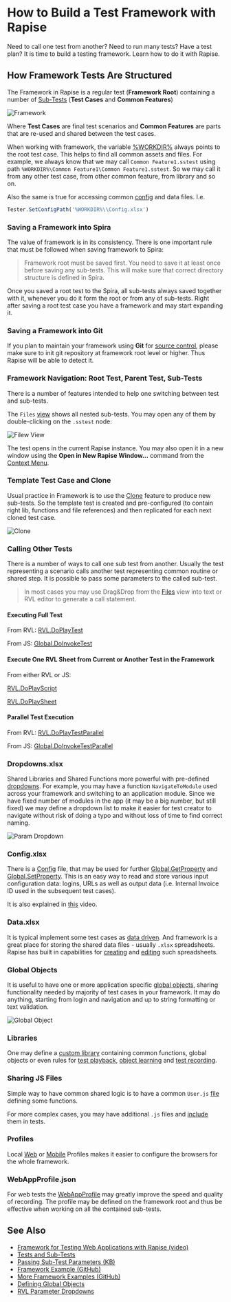 # How to Build a Test Framework with Rapise

Need to call one test from another? Need to run many tests? Have a test plan? It is time to build a testing framework. Learn how to do it with Rapise.

## How Framework Tests Are Structured

The Framework in Rapise is a regular test (**Framework Root**) containing a number of [Sub-Tests](../Guide/tests_and_sub_tests.md) (**Test Cases** and **Common Features**)

![Framework](../Guide/img/framework_overview.png)

Where **Test Cases** are final test scenarios and **Common Features** are parts that are re-used and shared between the test cases.

When working with framework, the variable [%WORKDIR%](../Guide/tests_and_sub_tests.md#workdir-and-frameworks) always points to the root test case. This helps to find all common assets and files. For example, we always know that we may call `Common Feature1.sstest` using path `%WORKDIR%\Common Feature1\Common Feature1.sstest`. So we may call it from any other test case, from other common feature, from library and so on.

Also the same is true for accessing common [config](../Libraries/Global.md#SetConfigPath) and data files. I.e.

```javascript
Tester.SetConfigPath('%WORKDIR%\\Config.xlsx')
```

### Saving a Framework into Spira

The value of framework is in its consistency. There is one important rule that must be followed when saving framework to Spira:

> Framework root must be saved first. You need to save it at least once before saving any sub-tests. This will make sure that correct directory structure is defined in Spira.

Once you saved a root test to the Spira, all sub-tests always saved together with it, whenever you do it form the root or from any of sub-tests. Right after saving a root test case you have a framework and may start expanding it.

### Saving a Framework into Git

If you plan to maintain your framework using **Git** for [source control](../Guide/git_integration.md), please make sure to init git repository at framework root level or higher. Thus Rapise will be able to detect it.

### Framework Navigation: Root Test, Parent Test, Sub-Tests

There is a number of features intended to help one switching between test and sub-tests.

The `Files` [view](../Guide/test_files_dialog.md) shows all nested sub-tests. You may open any of them by double-clicking on the `.sstest` node:

![Filew View](../Guide/img/framework_filesview.png)

The test opens in the current Rapise instance. You may also open it in a new window using the **Open in New Rapise Window...** command from the  [Context Menu](../Guide/tests_and_sub_tests.md#sub-test-context-menu).

### Template Test Case and Clone

Usual practice in Framework is to use the [Clone](../Guide/tests_and_sub_tests.md#sub-test-context-menu) feature to produce new sub-tests. So the template test is created and pre-configured (to contain right lib, functions and file references) and then replicated for each next cloned test case.

![Clone](../Guide/img/framework_template_clone.png)

### Calling Other Tests

There is a number of ways to call one sub test from another. Usually the test representing a scenario calls another test representing common routine or shared step. It is possible to pass some parameters to the called sub-test.

> In most cases you may use Drag&Drop from the [Files](../Guide/test_files_dialog.md) view into text or RVL editor to generate a call statement.

#### Executing Full Test

From RVL:
[RVL.DoPlayTest](../Libraries/RVL.md#doplaytest)

From JS:
[Global.DoInvokeTest](../Libraries/Global.md#DoInvokeTest)

#### Execute One RVL Sheet from Current or Another Test in the Framework

From either RVL or JS:

[RVL.DoPlayScript](../Libraries/RVL.md#doplayscript)

[RVL.DoPlaySheet](../Libraries/RVL.md#doplaysheet)

#### Parallel Test Execution

From RVL:
[RVL.DoPlayTestParallel](../Libraries/RVL.md#doplaytestparallel)

From JS:
[Global.DoInvokeTestParallel](../Libraries/Global.md#doinvoketestparallel)

### Dropdowns.xlsx

Shared Libraries and Shared Functions more powerful with pre-defined [dropdowns](../Guide/rvl_editor.md#param-dropdowns). For example, you may have a function `NavigateToModule` used across your framework and switching to an application module. Since we have fixed number of modules in the app (it may be a big number, but still fixed) we may define a dropdown list to make it easier for test creator to navigate without risk of doing a typo and without loss of time to find correct naming.

![Param Dropdown](../Guide/img/framework_dropdowns.png)

### Config.xlsx

There is a [Config](../Libraries/Global.md#SetConfigPath) file, that may be used for further [Global.GetProperty](../Libraries/Global.md#getproperty) and [Global.SetProperty](/Libraries/Global/#setproperty). This is an easy way to read and store various input configuration data: logins, URLs as well as output data (i.e. Internal Invoice ID used in the subsequent test cases).

It is also explained in [this](https://youtu.be/GDbRA2WyQfQ?list=PL1GncVUgF5nsawBrTNYbBY-eUnccO5YZj&t=534) video.

### Data.xlsx

It is typical implement some test cases as [data driven](../Intro/ddt.md). And framework is a great place for storing the shared data files - usually `.xlsx` spreadsheets. Rapise has built in capabilities for [creating](../Guide/test_files_dialog.md#context-menu-folder) and [editing](../Guide/spreadsheet_editor.md) such spreadsheets.

### Global Objects

It is useful to have one or more application specific [global objects](../Guide/global_objects.md), sharing functionality needed by majority of test cases in your framework. It may do anything, starting from login and navigation and up to string formatting or text validation.

![Global Object](../Guide/img/framework_global_object.png)

### Libraries

One may define a [custom library](../Guide/custom_libraries.md) containing common functions, global objects or even rules for [test playback](../Guide/playback.md), [object learning](../Guide/object_learning.md) and [test recording](../Guide/recording.md).

### Sharing JS Files

Simple way to have common shared logic is to have a common `User.js` [file](../Guide/defining_functions.md#in-userjs) defining some functions.

For more complex cases, you may have additional `.js` files and [include](https://www.inflectra.com/Support/KnowledgeBase/KB308.aspx) them in tests.

### Profiles

Local [Web](../Guide/browser_settings/#local-browser-profiles) or [Mobile](../Guide/mobile_settings_dialog/#local-mobile-profiles) Profiles makes it easier to configure the browsers for the whole framework.

### WebAppProfile.json

For web tests the [WebAppProfile](../Guide/web_app_profile.md) may greatly improve the speed and quality of recording. The profile may be defined on the framework root and thus be effective when working on all the contained sub-tests.

## See Also

- [Framework for Testing Web Applications with Rapise (video)](https://youtu.be/zROIrQs8tP0)
- [Tests and Sub-Tests](../Guide/tests_and_sub_tests.md)
- [Passing Sub-Test Parameters (KB)](https://www.inflectra.com/Support/KnowledgeBase/KB501.aspx)
- [Framework Example (GitHub)](https://github.com/Inflectra/rapise-framework-examples/tree/master/SpiraFriendlyWithRvlAndUserLib)
- [More Framework Examples (GitHub)](https://github.com/Inflectra/rapise-framework-examples)
- [Defining Global Objects](../Guide/global_objects.md)
- [RVL Parameter Dropdowns](../Guide/rvl_editor.md#param-dropdowns)